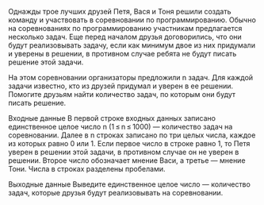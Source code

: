 Однажды трое лучших друзей Петя, Вася и Тоня решили создать команду и участвовать в соревновании по программированию. Обычно на соревнованиях по программированию участникам предлагается несколько задач. Еще перед началом друзья договорились, что они будут реализовывать задачу, если как минимум двое из них придумали и уверены в решении, в противном случае ребята не будут писать решение этой задачи.

На этом соревновании организаторы предложили n задач. Для каждой задачи известно, кто из друзей придумал и уверен в ее решении. Помогите друзьям найти количество задач, по которым они будут писать решение.

Входные данные
В первой строке входных данных записано единственное целое число n (1 ≤ n ≤ 1000) — количество задач на соревновании. Далее в n строках записано по три целых числа, каждое из которых равно 0 или 1. Если первое число в строке равно 1, то Петя уверен в решении этой задачи, в противном случае он не уверен в решении. Второе число обозначает мнение Васи, а третье — мнение Тони. Числа в строках разделены пробелами.

Выходные данные
Выведите единственное целое число — количество задач, которые друзья будут реализовывать на соревновании.
